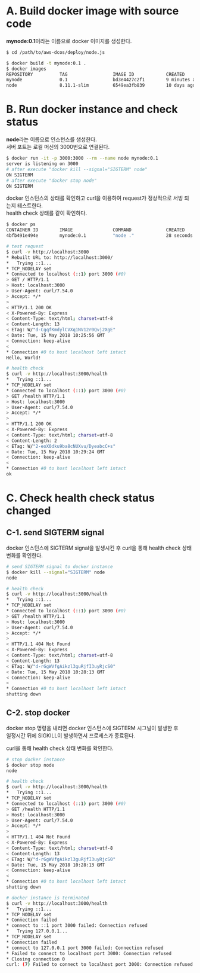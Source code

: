# A. Build docker image with source code

**mynode:0.1**이라는 이름으로 docker 이미지를 생성한다.

```bash
$ cd /path/to/aws-dcos/deploy/node.js

$ docker build -t mynode:0.1 .
$ docker images
REPOSITORY          TAG                 IMAGE ID            CREATED             SIZE
mynode              0.1                 bd3e4427c2f1        9 minutes ago       234MB
node                8.11.1-slim         6549ea3fb839        10 days ago         231MB
```

# B. Run docker instance and check status

**node**라는 이름으로 인스턴스를 생성한다.  
서버 포트는 로컬 머신의 3000번으로 연결된다.

```bash
$ docker run -it -p 3000:3000 --rm --name node mynode:0.1
server is listening on 3000
# after execute "docker kill --signal="SIGTERM" node"
ON SIGTERM
# after execute "docker stop node"
ON SIGTERM
```

docker 인스턴스의 상태를 확인하고 curl을 이용하여 request가 정상적으로 서빙 되는지 테스트한다.  
health check 상태를 같이 확인하다.

```bash
$ docker ps
CONTAINER ID        IMAGE               COMMAND             CREATED             STATUS              PORTS                    NAMES
4bfb491e494e        mynode:0.1          "node ."            28 seconds ago      Up 36 seconds       0.0.0.0:3000->3000/tcp   node

# test request
$ curl -v http://localhost:3000
* Rebuilt URL to: http://localhost:3000/
*   Trying ::1...
* TCP_NODELAY set
* Connected to localhost (::1) port 3000 (#0)
> GET / HTTP/1.1
> Host: localhost:3000
> User-Agent: curl/7.54.0
> Accept: */*
> 
< HTTP/1.1 200 OK
< X-Powered-By: Express
< Content-Type: text/html; charset=utf-8
< Content-Length: 13
< ETag: W/"d-CgqfKmdylCVXq1NV12r0Qvj2XgE"
< Date: Tue, 15 May 2018 10:25:56 GMT
< Connection: keep-alive
< 
* Connection #0 to host localhost left intact
Hello, World!

# health check
$ curl -v http://localhost:3000/health
*   Trying ::1...
* TCP_NODELAY set
* Connected to localhost (::1) port 3000 (#0)
> GET /health HTTP/1.1
> Host: localhost:3000
> User-Agent: curl/7.54.0
> Accept: */*
> 
< HTTP/1.1 200 OK
< X-Powered-By: Express
< Content-Type: text/html; charset=utf-8
< Content-Length: 2
< ETag: W/"2-eoX0dku9ba8cNUXvu/DyeabcC+s"
< Date: Tue, 15 May 2018 10:29:24 GMT
< Connection: keep-alive
< 
* Connection #0 to host localhost left intact
ok
```

# C. Check health check status changed

## C-1. send SIGTERM signal

docker 인스턴스에 SIGTERM signal을 발생시킨 후 curl을 통해 health check 상태 변화를 확인한다.

```bash
# send SIGTERM signal to docker instance
$ docker kill --signal="SIGTERM" node
node

# health check
$ curl -v http://localhost:3000/health
*   Trying ::1...
* TCP_NODELAY set
* Connected to localhost (::1) port 3000 (#0)
> GET /health HTTP/1.1
> Host: localhost:3000
> User-Agent: curl/7.54.0
> Accept: */*
> 
< HTTP/1.1 404 Not Found
< X-Powered-By: Express
< Content-Type: text/html; charset=utf-8
< Content-Length: 13
< ETag: W/"d-rGgWVfgAikzl3guRjfI3uyRjcS0"
< Date: Tue, 15 May 2018 10:28:13 GMT
< Connection: keep-alive
< 
* Connection #0 to host localhost left intact
shutting down
```

## C-2. stop docker

docker stop 명령을 내리면 docker 인스턴스에 SIGTERM 시그널이 발생한 후  
일정시간 뒤에 SIGKILL이 발생하면서 프로세스가 종료된다.

curl을 통해 health check 상태 변화를 확인한다.

```bash
# stop docker instance
$ docker stop node
node

# health check
$ curl -v http://localhost:3000/health
*   Trying ::1...
* TCP_NODELAY set
* Connected to localhost (::1) port 3000 (#0)
> GET /health HTTP/1.1
> Host: localhost:3000
> User-Agent: curl/7.54.0
> Accept: */*
> 
< HTTP/1.1 404 Not Found
< X-Powered-By: Express
< Content-Type: text/html; charset=utf-8
< Content-Length: 13
< ETag: W/"d-rGgWVfgAikzl3guRjfI3uyRjcS0"
< Date: Tue, 15 May 2018 10:28:13 GMT
< Connection: keep-alive
< 
* Connection #0 to host localhost left intact
shutting down

# docker instance is terminated
$ curl -v http://localhost:3000/health
*   Trying ::1...
* TCP_NODELAY set
* Connection failed
* connect to ::1 port 3000 failed: Connection refused
*   Trying 127.0.0.1...
* TCP_NODELAY set
* Connection failed
* connect to 127.0.0.1 port 3000 failed: Connection refused
* Failed to connect to localhost port 3000: Connection refused
* Closing connection 0
curl: (7) Failed to connect to localhost port 3000: Connection refused
```
